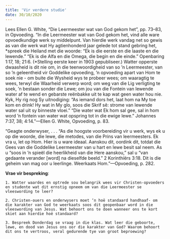 ```yaml
---
title: 'Vir verdere studie'
date: 30/10/2020
---
```


Lees Ellen G. White, “Die Leermeester wat van God gekom het”, pp. 73–83, in Opvoeding. “In die Leermeester wat van God gekom het, vind alle ware opvoedkundige werk sy middelpunt. Van hierdie werk vandag net so gewis as van die werk wat Hy agtienhonderd jaar gelede tot stand gebring het, *spreek die Heiland met die woorde:  “Ek is die eerste en die laaste en die lewende.”  “Ek is die Alfa en die Omega, die begin en die einde.” Openbaring 1:17, 18; 21:6. (*Stelling eerste keer in 1903 gepubliseer.) Watter opperste dwaasheid is dit nie om, in die teenwoordigheid van so ’n Leermeester, van so ’n geleentheid vir Goddelike opvoeding, ’n opvoeding apart van Hom te soek nie - om buite die Wysheid wys te probeer wees; om waaragtig te wees, terwyl die Waarheid verwerp word; om weg van die Lig verligting te soek, ’n bestaan sonder die Lewe; om jou van die Fontein van lewende water af te wend en gebarste reënbakke uit te kap wat geen water hou nie. Kyk, Hy rig nog Sy uitnodiging: “As iemand dors het, laat hom na My toe kom en drink! Hy wat in My glo, soos die Skrif sê: strome van lewende water sal uit sy binneste vloei.” “Die water wat Ek hom sal gee, sal in hom word ’n fontein van water wat opspring tot in die ewige lewe.” Johannes 7:37, 38; 4:14.”—Ellen G. White, Opvoeding, p. 83.

“Geagte onderwyser, . . .  “As die hoogste voorbereiding vir u werk, wys ek u op die woorde, die lewe, die metodes, van die Prins van leermeesters. Ek vra u, let op Hom. Hier is u ware ideaal. Aanskou dit, oordink dit, totdat die Gees van die Goddelike Leermeester van u hart en lewe besit sal neem. As u “soos in ’n spieël die heerlikheid van die Here aanskou,” sal u “van gedaante verander [word] na dieselfde beeld.” 2 Korinthiërs 3:18. Dit is die geheim van mag oor u leerlinge. Weerkaats Hom.”—Opvoeding, p. 282.

**Vrae vir bespreking**:

`1. Watter waardes en optrede sou belangrik wees vir Christen-opvoeders en studente wat dit ernstig opneem om van die Leermeester se vleeswording te leer? `

`2. Christen-ouers en onderwysers moet ‘n hoë standaard handhaaf- om die karakter van God te weerkaats soos dit geopenbaar word in die vleeswording van Jesus. Wat behoort ons te doen wanneer ons te kort skiet aan hierdie hoë standaard? `

`3. Bespreek Donderdag se vraag in die klas. Wat leer die geboorte, lewe, en dood van Jesus ons oor die karakter van God? Waarom behoort dit ons te vertroos, veral gedurende tye van groot beproewing? `